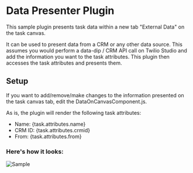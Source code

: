# Data Presenter Plugin

This sample plugin presents task data within a new tab "External Data" on the task canvas.

It can be used to present data from a CRM or any other data source. This assumes you would perform a data-dip / CRM API call on Twilio Studio and add the information you want to the task attributes. This plugin then accesses the task attributes and presents them.

## Setup

If you want to add/remove/make changes to the information presented on the task canvas tab, edit the DataOnCanvasComponent.js. 

As is, the plugin will render the following task attributes:

- Name: {task.attributes.name}
- CRM ID: {task.attributes.crmid}
- From: {task.attributes.from}


### Here's how it looks:

![Sample](https://user-images.githubusercontent.com/98812531/191977550-fb4b65f4-1cde-4f6b-918c-2c4c4d46b6c2.png)
